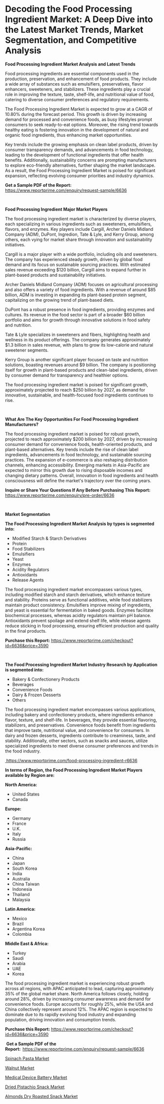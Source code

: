 <p><h1>Decoding the Food Processing Ingredient Market: A Deep Dive into the Latest Market Trends, Market Segmentation, and Competitive Analysis</h1></p><p><strong>Food Processing Ingredient Market Analysis and Latest Trends</strong></p>
<p><p>Food processing ingredients are essential components used in the production, preservation, and enhancement of food products. They include a wide array of substances such as emulsifiers, preservatives, flavor enhancers, sweeteners, and stabilizers. These ingredients play a crucial role in improving the texture, taste, shelf-life, and nutritional value of food, catering to diverse consumer preferences and regulatory requirements.</p><p>The Food Processing Ingredient Market is expected to grow at a CAGR of 10.80% during the forecast period. This growth is driven by increasing demand for processed and convenience foods, as busy lifestyles prompt consumers to seek ready-to-eat options. Moreover, the rising trend towards healthy eating is fostering innovation in the development of natural and organic food ingredients, thus enhancing market opportunities. </p><p>Key trends include the growing emphasis on clean label products, driven by consumer transparency demands, and advancements in food technology, leading to the development of functional ingredients that offer health benefits. Additionally, sustainability concerns are prompting manufacturers to explore eco-friendly alternatives, further shaping the market landscape. As a result, the Food Processing Ingredient Market is poised for significant expansion, reflecting evolving consumer priorities and industry dynamics.</p></p>
<p><strong>Get a Sample PDF of the Report:&nbsp;</strong> <a href="https://www.reportprime.com/enquiry/request-sample/6636?utm_campaign=1393&utm_medium=2&utm_source=Github&utm_content=ia&utm_term=10102024&utm_id=food-processing-ingredient">https://www.reportprime.com/enquiry/request-sample/6636</a></p>
<p>&nbsp;</p>
<p><strong>Food Processing Ingredient Major Market Players</strong></p>
<p><p>The food processing ingredient market is characterized by diverse players, each specializing in various ingredients such as sweeteners, emulsifiers, flavors, and enzymes. Key players include Cargill, Archer Daniels Midland Company (ADM), DuPont, Ingredion, Tate & Lyle, and Kerry Group, among others, each vying for market share through innovation and sustainability initiatives.</p><p>Cargill is a major player with a wide portfolio, including oils and sweeteners. The company has experienced steady growth, driven by global food demand and its focus on sustainable sourcing practices. With estimated sales revenue exceeding $120 billion, Cargill aims to expand further in plant-based products and sustainability initiatives.</p><p>Archer Daniels Midland Company (ADM) focuses on agricultural processing and also offers a variety of food ingredients. With a revenue of around $85 billion, ADM is investing in expanding its plant-based protein segment, capitalizing on the growing trend of plant-based diets.</p><p>DuPont has a robust presence in food ingredients, providing enzymes and cultures. Its revenue in the food sector is part of a broader $60 billion portfolio and aims for growth through innovative solutions in food safety and nutrition.</p><p>Tate & Lyle specializes in sweeteners and fibers, highlighting health and wellness in its product offerings. The company generates approximately $1.3 billion in sales revenue, with plans to grow its low-calorie and natural sweetener segments.</p><p>Kerry Group is another significant player focused on taste and nutrition solutions, boasting revenues around $9 billion. The company is positioning itself for growth in plant-based products and clean-label ingredients, driven by consumer demand for transparency and healthier options.</p><p>The food processing ingredient market is poised for significant growth, approximately projected to reach $250 billion by 2027, as demand for innovative, sustainable, and health-focused food ingredients continues to rise.</p></p>
<p>&nbsp;</p>
<p><strong>What Are The Key Opportunities For Food Processing Ingredient Manufacturers?</strong></p>
<p><p>The food processing ingredient market is poised for robust growth, projected to reach approximately $200 billion by 2027, driven by increasing consumer demand for convenience foods, health-oriented products, and plant-based alternatives. Key trends include the rise of clean label ingredients, advancements in food technology, and sustainable sourcing practices. The expansion of e-commerce is also reshaping distribution channels, enhancing accessibility. Emerging markets in Asia-Pacific are expected to mirror this growth due to rising disposable incomes and changing dietary patterns. Overall, innovation in food ingredients and health consciousness will define the market's trajectory over the coming years.</p></p>
<p><strong>Inquire or Share Your Questions If Any Before Purchasing This Report:</strong> <a href="https://www.reportprime.com/enquiry/pre-order/6636?utm_campaign=1393&utm_medium=2&utm_source=Github&utm_content=ia&utm_term=10102024&utm_id=food-processing-ingredient">https://www.reportprime.com/enquiry/pre-order/6636</a></p>
<p>&nbsp;</p>
<p><strong>Market Segmentation</strong></p>
<p><strong>The Food Processing Ingredient Market Analysis by types is segmented into:</strong></p>
<p><ul><li>Modified Starch & Starch Derivatives</li><li>Protein</li><li>Food Stabilizers</li><li>Emulsifiers</li><li>Yeast</li><li>Enzymes</li><li>Acidity Regulators</li><li>Antioxidants</li><li>Release Agents</li></ul></p>
<p><p>The food processing ingredient market encompasses various types, including modified starch and starch derivatives, which enhance texture and stability. Proteins serve as functional additives, while food stabilizers maintain product consistency. Emulsifiers improve mixing of ingredients, and yeast is essential for fermentation in baked goods. Enzymes facilitate biochemical processes, whereas acidity regulators maintain pH balance. Antioxidants prevent spoilage and extend shelf life, while release agents reduce sticking in food processing, ensuring efficient production and quality in the final products.</p></p>
<p><strong>Purchase this Report:&nbsp;</strong><a href="https://www.reportprime.com/checkout?id=6636&price=3590&utm_campaign=1393&utm_medium=2&utm_source=Github&utm_content=ia&utm_term=10102024&utm_id=food-processing-ingredient">https://www.reportprime.com/checkout?id=6636&price=3590</a></p>
<p>&nbsp;</p>
<p><strong>The Food Processing Ingredient Market Industry Research by Application is segmented into:</strong></p>
<p><ul><li>Bakery & Confectionery Products</li><li>Beverages</li><li>Convenience Foods</li><li>Dairy & Frozen Desserts</li><li>Others</li></ul></p>
<p><p>The food processing ingredient market encompasses various applications, including bakery and confectionery products, where ingredients enhance flavor, texture, and shelf-life. In beverages, they provide essential flavoring, stabilizers, and preservatives. Convenience foods benefit from ingredients that improve taste, nutritional value, and convenience for consumers. In dairy and frozen desserts, ingredients contribute to creaminess, taste, and stability. Additionally, other sectors, such as snacks and sauces, utilize specialized ingredients to meet diverse consumer preferences and trends in the food industry.</p></p>
<p><a href="https://www.reportprime.com/food-processing-ingredient-r6636?utm_campaign=1393&utm_medium=2&utm_source=Github&utm_content=ia&utm_term=10102024&utm_id=food-processing-ingredient">&nbsp;https://www.reportprime.com/food-processing-ingredient-r6636</a></p>
<p><strong>In terms of Region, the Food Processing Ingredient Market Players available by Region are:</strong></p>
<p>
    <p> <strong> North America: </strong>
        <ul>
            <li>United States</li>
            <li>Canada</li>
        </ul>
        </p> 
    <p> <strong> Europe: </strong>
        <ul>
            <li>Germany</li>
            <li>France</li>
            <li>U.K.</li>
            <li>Italy</li>
            <li>Russia</li>
        </ul>
        </p> 
    <p> <strong> Asia-Pacific: </strong>
        <ul>
            <li>China</li>
            <li>Japan</li>
            <li>South Korea</li>
            <li>India</li>
            <li>Australia</li>
            <li>China Taiwan</li>
            <li>Indonesia</li>
            <li>Thailand</li>
            <li>Malaysia</li>
        </ul>
        </p> 
    <p> <strong> Latin America: </strong>
        <ul>
            <li>Mexico</li>
            <li>Brazil</li>
            <li>Argentina Korea</li>
            <li>Colombia</li>
        </ul>
        </p> 
    <p> <strong> Middle East & Africa: </strong>
        <ul>
            <li>Turkey</li>
            <li>Saudi</li>
            <li>Arabia</li>
            <li>UAE</li>
            <li>Korea</li>
        </ul>
    </p>
    </p>
<p><p>The food processing ingredient market is experiencing robust growth across all regions, with APAC anticipated to lead, capturing approximately 35% of the global market share. North America follows closely, holding around 28%, driven by increasing consumer awareness and demand for convenience foods. Europe accounts for roughly 25%, while the USA and China collectively represent around 12%. The APAC region is expected to dominate due to its rapidly evolving food industry and expanding population, driving innovation and consumption trends.</p></p>
<p><strong>Purchase this Report: </strong><a href="https://www.reportprime.com/checkout?id=6636&price=3590&utm_campaign=1393&utm_medium=2&utm_source=Github&utm_content=ia&utm_term=10102024&utm_id=food-processing-ingredient">https://www.reportprime.com/checkout?id=6636&price=3590</a></p>
<p>&nbsp;<strong>Get a Sample PDF of the Report:&nbsp;&nbsp;</strong><a href="https://www.reportprime.com/enquiry/request-sample/6636?utm_campaign=1393&utm_medium=2&utm_source=Github&utm_content=ia&utm_term=10102024&utm_id=food-processing-ingredient">https://www.reportprime.com/enquiry/request-sample/6636</a></p>
<p><strong></strong></p>
<p><p><a href="https://www.linkedin.com/pulse/spinach-pasta-market-matrix-applications-hypermarketsupermarketdepartmental-gffff?utm_campaign=1393&utm_medium=2&utm_source=Github&utm_content=ia&utm_term=10102024&utm_id=food-processing-ingredient">Spinach Pasta Market</a></p><p><a href="https://www.linkedin.com/pulse/comprehensive-walnut-market-report-segmentation-type-application-w1fsf?utm_campaign=1393&utm_medium=2&utm_source=Github&utm_content=ia&utm_term=10102024&utm_id=food-processing-ingredient">Walnut Market</a></p><p><a href="https://www.linkedin.com/pulse/medical-device-battery-market-growth-outlook-from-i60rf?utm_campaign=1393&utm_medium=2&utm_source=Github&utm_content=ia&utm_term=10102024&utm_id=food-processing-ingredient">Medical Device Battery Market</a></p><p><a href="https://issuu.com/reportprime-2/docs/dried-pistachio-snack-market-size-2_822ff751d11f90?utm_campaign=1393&utm_medium=2&utm_source=Github&utm_content=ia&utm_term=10102024&utm_id=food-processing-ingredient">Dried Pistachio Snack Market</a></p><p><a href="https://issuu.com/reportprime-2/docs/almonds-dry-roasted-snack-market-si_37a3ee2ccb121c?utm_campaign=1393&utm_medium=2&utm_source=Github&utm_content=ia&utm_term=10102024&utm_id=food-processing-ingredient">Almonds Dry Roasted Snack Market</a></p></p>